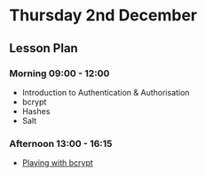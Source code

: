 # Thursday 2nd December

## Lesson Plan

### Morning 09:00 - 12:00

+ Introduction to Authentication & Authorisation
+ bcrypt
+ Hashes
+ Salt

### Afternoon 13:00 - 16:15

+ [Playing with bcrypt](https://github.com/FrancoSpeziali/security-playing-with-bcrypt)
